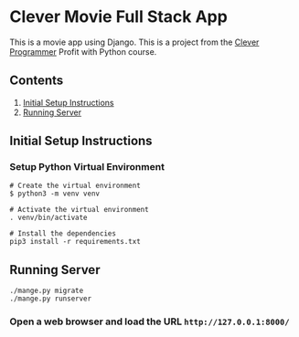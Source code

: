 # Clever Movie Full Stack App
This is a movie app using Django.
This is a project from the [Clever Programmer](https://clever-programmer.com) Profit with Python course.

## Contents

1. [Initial Setup Instructions](#initial-setup-instructions)
1. [Running Server](#running-server)


## Initial Setup Instructions

### Setup Python Virtual Environment
```buildoutcfg
# Create the virtual environment
$ python3 -m venv venv

# Activate the virtual environment
. venv/bin/activate

# Install the dependencies
pip3 install -r requirements.txt
```
## Running Server

```buildoutcfg
./mange.py migrate
./mange.py runserver
```
### Open a web browser and load the URL `http://127.0.0.1:8000/`